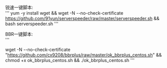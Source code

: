 锐速一键脚本:  
'''
yum -y install wget && wget -N --no-check-certificate https://github.com/91yun/serverspeeder/raw/master/serverspeeder.sh && bash serverspeeder.sh
'''

BBR一键脚本:  
'''
	
wget -N --no-check-certificate "https://github.com/cx9208/bbrplus/raw/master/ok_bbrplus_centos.sh" && chmod +x ok_bbrplus_centos.sh && ./ok_bbrplus_centos.sh
'''

